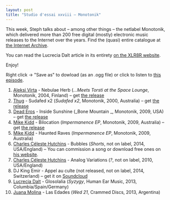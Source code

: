 ```yaml
---
layout: post
title: "Studio d'essai xxviii – Monotonik"
---
```


This week, Steph talks about – among other things – the netlabel Monotonik, which delivered more than 200 free digital (mostly) electronic music releases to the Internet over the years. Find the (quasi) entire catalogue at [the Internet Archive](https://archive.org/details/monotonik).

You can read the Lucrecia Dalt article in its entirety [on the XLR8R website](http://www.xlr8r.com/features/2015/01/bubblin-up-week-2015-lucrecia-dalt/).

Enjoy!

Right click → "Save as" to dowload (as an .ogg file) or click to listen to <a
href="https://raw.githubusercontent.com/studio-dessai/podcasts/master/2015-01-22%20studio%20d%27essai%20xxviii.ogg">this episode</a>.

1. [Aleksi Virta](http://musicbrainz.org/artist/b2d5b4a5-8778-4ae8-ab88-76d9e6b987c5) - Nebulae Herb (_...Meets Torsti at the Space Lounge_, Monotonik, 2004, Finland) – get [the release](https://archive.org/details/mtk123)
1. [Thug](http://musicbrainz.org/artist/927a29b5-1ef1-48f8-9c2b-cec25946b9af) - Sudafed x2 (_Sudafed x2_, Monotonik, 2000, Australia) – get [the release](https://archive.org/details/mtk020)
1. [Dead Eros](http://musicbrainz.org/artist/c6974187-1afa-4057-b737-72f167639bef) - Inside Sunshine (_Bone Mountain _, Monotonik, 2009, USA) – get [the release](https://archive.org/details/mtk218)
1. [Mike Kidd](http://musicbrainz.org/artist/7c31c917-66b0-495d-ba74-3a02b315ff9e) - Bilocation (_Impermanence EP_, Monotonik, 2009, Australia) – get [the release](https://archive.org/details/mtk219)
1. [Mike Kidd](http://musicbrainz.org/artist/7c31c917-66b0-495d-ba74-3a02b315ff9e) - Haunted Raves (_Impermanence EP_, Monotonik, 2009, Australia)
1. [Charles Céleste Hutchins](http://musicbrainz.org/artist/bb5044f5-0ef8-4afb-befa-123c21462c1a) - Bubbles (_Shorts_, not on label, 2014, USA/England) – You can commission a song or download free ones on [his website](http://www.berkeleynoise.com/celesteh/podcast/).
1. [Charles Céleste Hutchins](http://musicbrainz.org/artist/bb5044f5-0ef8-4afb-befa-123c21462c1a) - Analog Variations (_?_, not on label, 2010, USA/England)
1. DJ King Emir - Appel au culte (not released, not on label, 2014, Switzerland) – get it on [Soundcloud](https://soundcloud.com/djkingemir/appel-au-culte)
1. [Lucrecia Dalt](http://musicbrainz.org/artist/245f7a1a-b799-40f1-a11a-6b379dbe0fa1) - Glosolalia (_Syzygy_, Human Ear Music, 2013, Columbia/Spain/Germany)
1. [Juana Molina](http://musicbrainz.org/artist/eca5dd0e-edc7-4658-85f0-762e263b4acd) - Las Edades (_Wed 21_, Crammed Discs, 2013, Argentina)